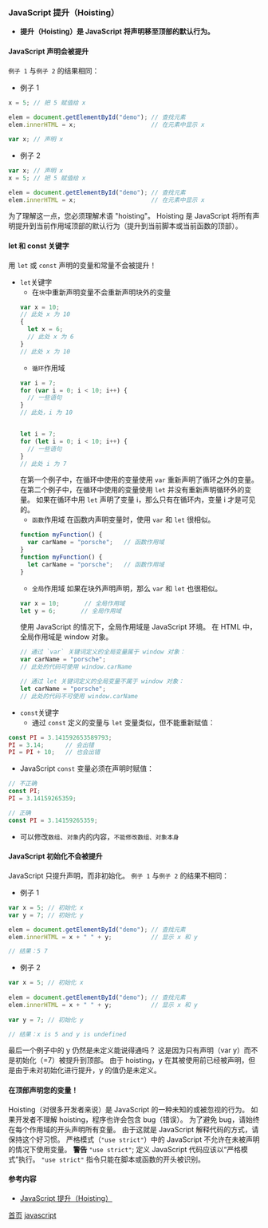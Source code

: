 ### JavaScript 提升（Hoisting）

* **提升（Hoisting）是 JavaScript 将声明移至顶部的默认行为。**

#### JavaScript 声明会被提升
`例子 1` 与`例子 2` 的结果相同：
* 例子 1
```javascript
x = 5; // 把 5 赋值给 x
 
elem = document.getElementById("demo"); // 查找元素
elem.innerHTML = x;                     // 在元素中显示 x

var x; // 声明 x
```
* 例子 2  
```javascript
var x; // 声明 x
x = 5; // 把 5 赋值给 x

elem = document.getElementById("demo"); // 查找元素
elem.innerHTML = x;                     // 在元素中显示 x
```
为了理解这一点，您必须理解术语 "hoisting"。
Hoisting 是 JavaScript 将所有声明提升到当前作用域顶部的默认行为（提升到当前脚本或当前函数的顶部）。
#### let 和 const 关键字
用 `let` 或 `const` 声明的变量和常量不会被提升！
* `let`关键字
  * 在`块`中重新声明变量不会重新声明块外的变量
  ```javascript
  var x = 10;
  // 此处 x 为 10
  { 
    let x = 6;
    // 此处 x 为 6
  }
  // 此处 x 为 10
  ```
  * `循环`作用域
  ```javascript
  var i = 7;
  for (var i = 0; i < 10; i++) {
    // 一些语句
  }
  // 此处，i 为 10


  let i = 7;
  for (let i = 0; i < 10; i++) {
    // 一些语句
  }
  // 此处 i 为 7
  ```
  在第一个例子中，在循环中使用的变量使用 `var` 重新声明了循环之外的变量。
  在第二个例子中，在循环中使用的变量使用 `let` 并没有重新声明循环外的变量。
  如果在循环中用 `let` 声明了变量 i，那么只有在循环内，变量 i 才是可见的。
  * `函数`作用域
  在函数内声明变量时，使用 `var` 和 `let` 很相似。
  ```javascript
  function myFunction() {
    var carName = "porsche";   // 函数作用域
  }
  function myFunction() {
    let carName = "porsche";   // 函数作用域
  }
  ```
  * `全局`作用域
  如果在块外声明声明，那么 `var` 和 `let` 也很相似。
  ```javascript
  var x = 10;       // 全局作用域
  let y = 6;       // 全局作用域
  ```
  使用 JavaScript 的情况下，全局作用域是 JavaScript 环境。
  在 HTML 中，全局作用域是 window 对象。
  ```javascript
  // 通过 `var` 关键词定义的全局变量属于 window 对象：
  var carName = "porsche";
  // 此处的代码可使用 window.carName

  // 通过 let 关键词定义的全局变量不属于 window 对象：
  let carName = "porsche";
  // 此处的代码不可使用 window.carName
  ```
* `const`关键字
  * 通过 `const` 定义的变量与 `let` 变量类似，但不能重新赋值：
```javascript
const PI = 3.141592653589793;
PI = 3.14;      // 会出错
PI = PI + 10;   // 也会出错
```
* JavaScript `const` 变量必须在声明时赋值：
```javascript
// 不正确
const PI;
PI = 3.14159265359;

// 正确
const PI = 3.14159265359;
```
* 可以修改`数组`、`对象`内的内容，`不能修改数组、对象本身`
#### JavaScript 初始化不会被提升
JavaScript 只提升声明，而非初始化。
`例子 1` 与`例子 2` 的结果不相同：
* 例子 1
```javascript
var x = 5; // 初始化 x
var y = 7; // 初始化 y

elem = document.getElementById("demo"); // 查找元素
elem.innerHTML = x + " " + y;           // 显示 x 和 y

// 结果：5 7
```
* 例子 2
```javascript
var x = 5; // 初始化 x
 
elem = document.getElementById("demo"); // 查找元素
elem.innerHTML = x + " " + y;           // 显示 x 和 y
 
var y = 7; // 初始化 y 

// 结果：x is 5 and y is undefined
```
最后一个例子中的 y 仍然是未定义能说得通吗？
这是因为只有声明（var y）而不是初始化（=7）被提升到顶部。
由于 hoisting，y 在其被使用前已经被声明，但是由于未对初始化进行提升，y 的值仍是未定义。
#### 在顶部声明您的变量！
Hoisting（对很多开发者来说）是 JavaScript 的一种未知的或被忽视的行为。
如果开发者不理解 hoisting，程序也许会包含 bug（错误）。
为了避免 bug，请始终在每个作用域的开头声明所有变量。
由于这就是 JavaScript 解释代码的方式，请保持这个好习惯。
严格模式（`"use strict"`）中的 JavaScript 不允许在未被声明的情况下使用变量。
**警告**
`"use strict"`; 定义 JavaScript 代码应该以“严格模式”执行。
`"use strict"` 指令只能在脚本或函数的开头被识别。

#### 参考内容
* [JavaScript 提升（Hoisting）](https://www.w3school.com.cn/js/js_hoisting.asp)


[首页](../../README.md) [javascript](javascript.md)
